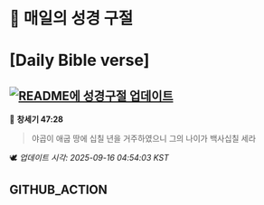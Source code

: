 # 🙏 매일의 성경 구절
# [Daily Bible verse]
## [![README에 성경구절 업데이트](https://github.com/DONGSUKA/first_test/actions/workflows/update-readme-bible.yml/badge.svg)](https://github.com/DONGSUKA/first_test/actions/workflows/update-readme-bible.yml)
<!-- START_BIBLE_VERSE -->
📖 **창세기 47:28**
> 야곱이 애굽 땅에 십칠 년을 거주하였으니 그의 나이가 백사십칠 세라

🕊️ _업데이트 시각: 2025-09-16 04:54:03 KST_
  <!-- END_BIBLE_VERSE -->
## GITHUB_ACTION
